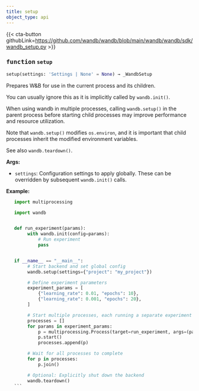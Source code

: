 ```yaml
---
title: setup
object_type: api
---
```


{{< cta-button githubLink=https://github.com/wandb/wandb/blob/main/wandb/wandb/sdk/wandb_setup.py >}}




### <kbd>function</kbd> `setup`

```python
setup(settings: 'Settings | None' = None) → _WandbSetup
```

Prepares W&B for use in the current process and its children. 

You can usually ignore this as it is implicitly called by `wandb.init()`. 

When using wandb in multiple processes, calling `wandb.setup()` in the parent process before starting child processes may improve performance and resource utilization. 

Note that `wandb.setup()` modifies `os.environ`, and it is important that child processes inherit the modified environment variables. 

See also `wandb.teardown()`. 



**Args:**
 
 - `settings`:  Configuration settings to apply globally. These can be  overridden by subsequent `wandb.init()` calls. 



**Example:**
 ```python
    import multiprocessing

    import wandb


    def run_experiment(params):
         with wandb.init(config=params):
             # Run experiment
             pass


    if __name__ == "__main__":
         # Start backend and set global config
         wandb.setup(settings={"project": "my_project"})

         # Define experiment parameters
         experiment_params = [
             {"learning_rate": 0.01, "epochs": 10},
             {"learning_rate": 0.001, "epochs": 20},
         ]

         # Start multiple processes, each running a separate experiment
         processes = []
         for params in experiment_params:
             p = multiprocessing.Process(target=run_experiment, args=(params,))
             p.start()
             processes.append(p)

         # Wait for all processes to complete
         for p in processes:
             p.join()

         # Optional: Explicitly shut down the backend
         wandb.teardown()
    ``` 
